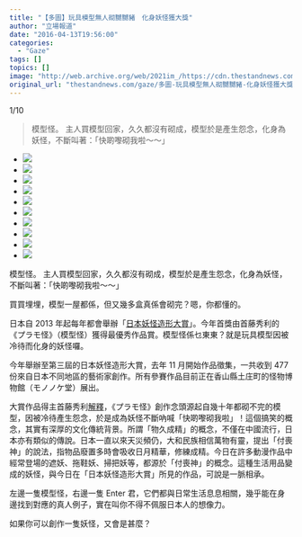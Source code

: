 ```yaml
---
title: "【多圖】玩具模型無人砌嬲嬲豬　化身妖怪獲大獎"
author: "立場報道"
date: "2016-04-13T19:56:00"
categories:
  - "Gaze"
tags: []
topics: []
image: "http://web.archive.org/web/2021im_/https://cdn.thestandnews.com/media/photos/gallery/71/cache/model_Q5cpd_AkbFC_300x200cropcenter.png"
original_url: "thestandnews.com/gaze/多圖-玩具模型無人砌嬲嬲豬-化身妖怪獲大獎"
---
```

[](#)[](#)

[](#)1/10[](#)

> 模型怪。 主人買模型回家，久久都沒有砌成，模型於是產生怨念，化身為妖怪，不斷叫著：「快啲嚟砌我啦～～」

*   ![](http://web.archive.org/web/2021im_/https://cdn.thestandnews.com/media/photos/gallery/71/cache/model_Q5cpd_AkbFC_300x200cropcenter.png)
*   ![](http://web.archive.org/web/2021im_/https://cdn.thestandnews.com/media/photos/gallery/71/cache/DSC_0266_4N8Fs_aTGcx_300x200cropcenter.png)
*   ![](http://web.archive.org/web/2021im_/https://cdn.thestandnews.com/media/photos/gallery/71/cache/DSC_0284_Nx2yu_SNm01_300x200cropcenter.png)
*   ![](http://web.archive.org/web/2021im_/https://cdn.thestandnews.com/media/photos/gallery/71/cache/DSC_0291_95Hck_TzEsZ_300x200cropcenter.png)
*   ![](http://web.archive.org/web/2021im_/https://cdn.thestandnews.com/media/photos/gallery/71/cache/E9B9BDE5A986E5A986_DnpCn_E5vrT_300x200cropcenter.png)
*   ![](http://web.archive.org/web/2021im_/https://cdn.thestandnews.com/media/photos/gallery/71/cache/DSC_0299_WSbiB_hc0Sm_300x200cropcenter.png)
*   ![](http://web.archive.org/web/2021im_/https://cdn.thestandnews.com/media/photos/gallery/71/cache/make-up_KUiRE_0CeyD_300x200cropcenter.png)
*   ![](http://web.archive.org/web/2021im_/https://cdn.thestandnews.com/media/photos/gallery/71/cache/enterE5909B_wrr2G_1Zplt_300x200cropcenter.png)
*   ![](http://web.archive.org/web/2021im_/https://cdn.thestandnews.com/media/photos/gallery/71/cache/music_cd5e1_85aOM_300x200cropcenter.png)
*   ![](http://web.archive.org/web/2021im_/https://cdn.thestandnews.com/media/photos/gallery/71/cache/DSC_0308_zDE1b_jt7S3_300x200cropcenter.png)

模型怪。 主人買模型回家，久久都沒有砌成，模型於是產生怨念，化身為妖怪，不斷叫著：「快啲嚟砌我啦～～」

買買埋埋，模型一屋都係，但又幾多盒真係會砌完？嗯，你都懂的。

日本自 2013 年起每年都會舉辦「[日本妖怪造形大賞](http://web.archive.org/web/20210629041757/http://meiro-youkai.com/about/index.html)」。今年首獎由首藤秀利的《プラモ怪》（模型怪）獲得最優秀作品賞。模型怪係乜東東？就是玩具模型因被冷待而化身的妖怪囉。

今年舉辦至第三屆的日本妖怪造形大賞，去年 11 月開始作品徵集，一共收到 477 份來自日本不同地區的藝術家創作。所有參賽作品目前正在香山縣土庄町的怪物博物館（モノノケ堂）展出。

大賞作品得主首藤秀利[解釋](http://web.archive.org/web/20210629041757/http://headlines.yahoo.co.jp/hl?a=20160409-00000022-asahi-ent)，《プラモ怪》創作念頭源起自幾十年都砌不完的模型，因被冷待產生怨念，於是成為妖怪不斷吶喊「快啲嚟砌我啦」！這個搞笑的概念，其實有深厚的文化傳統背景。所謂「物久成精」的概念，不僅在中國流行，日本亦有類似的傳說。日本一直以來天災頻仍，大和民族相信萬物有靈，提出「付喪神」的說法，指物品廢置多時會吸收日月精華，修練成精。今日在許多動漫作品中經常登場的遮妖、拖鞋妖、掃把妖等，都源於「付喪神」的概念。這種生活用品變成的妖怪，與今日在「日本妖怪造形大賞」所見的作品，可說是一脈相承。

左邊一隻模型怪，右邊一隻 Enter 君，它們都與日常生活息息相關，幾乎能在身邊找到對應的真人例子，實在叫你不得不佩服日本人的想像力。

如果你可以創作一隻妖怪，又會是甚麼？